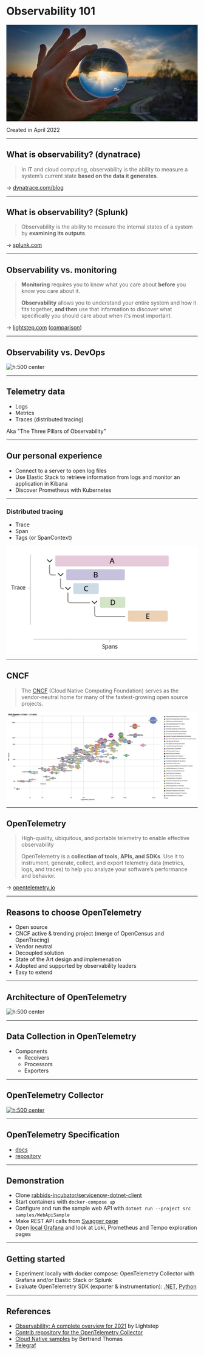 <!--
paginate: false
-->

<style>
img[alt~="center"] {
  display: block;
  margin: 0 auto;
}
</style>

<!-- _class: lead -->

# Observability 101

[![h:400 center](./img/instana-observability-landscape.jpg)](https://www.instana.com/blog/observability-vs-monitoring/)

Created in April 2022

---

## What is observability? (dynatrace)

> In IT and cloud computing, observability is the ability to measure a system’s current state **based on the data it generates**.

→ [dynatrace.com/blog](https://www.dynatrace.com/news/blog/what-is-observability-2/)

---

## What is observability? (Splunk)

> Observability is the ability to measure the internal states of a system by **examining its outputs**.

→ [splunk.com](https://www.splunk.com/en_us/data-insider/what-is-observability.html)

---

## Observability vs. monitoring

> **Monitoring** requires you to know what you care about **before** you know you care about it.
>  
> **Observability** allows you to understand your entire system and how it fits together, **and then** use that information to discover what specifically you should care about when it’s most important.

→ [lightstep.com](https://lightstep.com/observability-101) ([comparison](https://images.ctfassets.net/d3bkzhxwv8fv/5WRzv3j3RumcMvLoX9NFlg/f76c13af987efe6374604ea5d94ceecd/Observability_v_Monitoring_A.png))

---

## Observability vs. DevOps

![h:500 center](https://www.instana.com/media/ci-cd-loop-1024x456.png)

---

## Telemetry data

* Logs
* Metrics
* Traces (distributed tracing)

Aka "The Three Pillars of Observability"

---

## Our personal experience

* Connect to a server to open log files
* Use Elastic Stack to retrieve information from logs and monitor an application in Kibana
* Discover Prometheus with Kubernetes

---

### Distributed tracing

* Trace
* Span
* Tags (or SpanContext)

![center](./img/traces-spans.png)

---

## CNCF

> The [CNCF](https://www.cncf.io/) (Cloud Native Computing Foundation) serves as the vendor-neutral home for many of the fastest-growing open source projects.

![CNCF projects 2021 activity diagram](./img/CNCF%20projects%202021%20activity.png)

---

## OpenTelemetry

> High-quality, ubiquitous, and portable telemetry to enable effective observability
>  
> OpenTelemetry is a **collection of tools, APIs, and SDKs**. Use it to instrument, generate, collect, and export telemetry data (metrics, logs, and traces) to help you analyze your software’s performance and behavior.

→ [opentelemetry.io](https://opentelemetry.io/)

---

## Reasons to choose OpenTelemetry

* Open source
* CNCF active & trending project (merge of OpenCensus and OpenTracing)
* Vendor neutral
* Decoupled solution
* State of the Art design and implemenation
* Adopted and supported by observability leaders
* Easy to extend

---

## Architecture of OpenTelemetry

![h:500 center](https://raw.github.com/open-telemetry/opentelemetry.io/main/iconography/Reference_Architecture.svg)

---

## Data Collection in OpenTelemetry

* Components
  * Receivers
  * Processors
  * Exporters

---

## OpenTelemetry Collector

[![h:500 center](https://raw.github.com/open-telemetry/opentelemetry.io/main/iconography/Otel_Collector.svg)](https://opentelemetry.io/docs/collector/)

---

## OpenTelemetry Specification

* [docs](https://opentelemetry.io/docs/reference/specification/)
* [repository](https://github.com/open-telemetry/opentelemetry-specification)

---

## Demonstration

* Clone [rabbids-incubator/servicenow-dotnet-client](https://github.com/rabbids-incubator/servicenow-dotnet-client)
* Start containers with `docker-compose up`
* Configure and run the sample web API with `dotnet run --project src samples/WebApiSample`
* Make REST API calls from [Swagger page](https://localhost:7079/swagger/index.html)
* Open [local Grafana](http://localhost:3000/) and look at Loki, Prometheus and Tempo exploration pages

---

## Getting started

* Experiment locally with docker compose: OpenTelemetry Collector with Grafana and/or Elastic Stack or Splunk
* Evaluate OpenTelemetry SDK (exporter & instrumentation): [.NET](https://github.com/open-telemetry/opentelemetry-dotnet),
[Python](https://opentelemetry-python.readthedocs.io/en/stable/)

---

## References

* [Observability: A complete overview for 2021](https://lightstep.com/observability-101) by Lightstep
* [Contrib repository for the OpenTelemetry Collector](https://github.com/open-telemetry/opentelemetry-collector-contrib)
* [Cloud Native samples](https://github.com/devpro/cloud-native-samples) by Bertrand Thomas
* [Telegraf](https://github.com/influxdata/telegraf)
